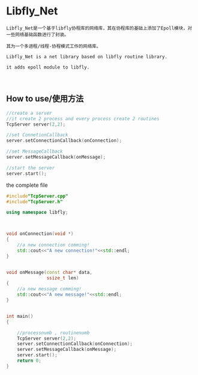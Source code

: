 # Libfly_Net

    Libfly_Net是一个基于libfly协程库的网络库，其在协程库的基础上添加了Epoll模块，对一些网络基础函数进行了封装。
    
    其为一个多进程/线程-协程模式工作的网络库。
    
    Libfly_Net is a net library based on libfly routine library. 
    
    it adds epoll module to libfly.
    




## How to use/使用方法



```c++
//create a server 
//it create 2 process and every process create 2 routines
TcpServer server(2,2);

//set ConnetionCallback
server.setConnectionCallback(onConnection);

//set MessageCallback
server.setMessageCallback(onMessage);

//start the server
server.start();
```






the complete file 
```c++
#include"TcpServer.cpp"
#include"TcpServer.h"

using namespace libfly;



void onConnection(void *)
{
    //a new connection comming!
    std::cout<<"A new connection!"<<std::endl;
}


void onMessage(const char* data,
               ssize_t len)
{
    //a new message comming!
    std::cout<<"A new message!"<<std::endl;
}


int main()
{

    //processnumb , routinenumb
    TcpServer server(2,2);
    server.setConnectionCallback(onConnection);
    server.setMessageCallback(onMessage);
    server.start();
    return 0;
}


```


